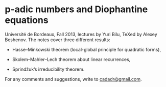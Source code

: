 # p-adic numbers and Diophantine equations

Université de Bordeaux, Fall 2013, lectures by Yuri Bilu,
TeXed by Alexey Beshenov. The notes cover three different results:

* Hasse–Minkowski theorem (local-global principle for quadratic forms),

* Skolem–Mahler–Lech theorem about linear recurrences,

* Sprindžuk’s irreducibility theorem.

For any comments and suggestions, write to cadadr@gmail.com.
